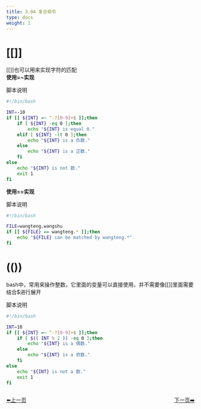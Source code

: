 ```yaml
---
title: 3.04 复合命令
type: docs
weight: 1
---  
```


# [[]]    

[[]]也可以用来实现字符的匹配    
**使用=~实现**   

脚本说明 
```bash
#!/bin/bash

INT=-10
if [[ ${INT} =~ ^-?[0-9]+$ ]];then
    if [ ${INT} -eq 0 ];then
        echo "${INT} is equal 0."
    elif [ ${INT} -lt 0 ];then
        echo "${INT} is a 负数."
    else
        echo "${INT} is a 正数."
    fi
else
    echo "${INT} is not 数."
    exit 1
fi
```   

**使用==实现**   

脚本说明   
```bash
#!/bin/bash

FILE=wangteng.wangshu
if [[ ${FILE} == wangteng.* ]];then
    echo "${FILE} can be matched by wangteng.*"
fi
```   


# (())   
bash中，常用来操作整数，它里面的变量可以直接使用，并不需要像[[]]里面需要结合$进行展开   

脚本说明   
```bash
#!/bin/bash

INT=10
if [[ ${INT} =~ ^-?[0-9]+$ ]];then
    if [ $(( INT % 2 )) -eq 0 ];then
        echo "${INT} is a 偶数."
    else
        echo "${INT} is a 奇数."
    fi
else
    echo "${INT} is not a 数."
    exit 1
fi
```   


<div style="display: flex;justify-content: space-between;align-items: center;">
<p><a href="https://books.linuxwt.com/linuxwtbash/ChapterThree/If_Charexpression">⬅️上一页</a></p>
<p><a href="https://books.linuxwt.com/linuxwtbash/ChapterThree/If_Fuhecommand">下一页➡️</a></p>
</div>
